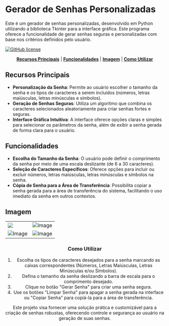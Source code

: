 # Gerador de Senhas Personalizadas

Este é um gerador de senhas personalizadas, desenvolvido em Python utilizando a biblioteca Tkinter para a interface gráfica. Este programa oferece a funcionalidade de gerar senhas seguras e personalizadas com base nos critérios definidos pelo usuário.

[![GitHub license](https://img.shields.io/badge/license-MIT-blue.svg)](https://github.com/IvandeCoelho/geradorSenha/blob/main/LICENSE)

<div align="center">

[**Recursos Principais**](#recursos-principais) | [**Funcionalidades**](#funcionalidades) | [**Imagem**](#imagem) | [**Como Utilizar**](#como-utilizar)

</div>

## Recursos Principais

-   **Personalização da Senha**: Permite ao usuário escolher o tamanho da senha e os tipos de caracteres a serem incluídos (números, letras maiúsculas, letras minúsculas e símbolos).
-   **Geração de Senhas Seguras**: Utiliza um algoritmo que combina os caracteres selecionados aleatoriamente para criar senhas fortes e seguras.
-   **Interface Gráfica Intuitiva**: A interface oferece opções claras e simples para selecionar os parâmetros da senha, além de exibir a senha gerada de forma clara para o usuário.

## Funcionalidades

-   **Escolha do Tamanho da Senha**: O usuário pode definir o comprimento da senha por meio de uma escala deslizante (de 6 a 30 caracteres).
-   **Seleção de Caracteres Específicos**: Oferece opções para incluir ou excluir números, letras maiúsculas, letras minúsculas e símbolos na senha.
-   **Cópia de Senha para a Área de Transferência**: Possibilita copiar a senha gerada para a área de transferência do sistema, facilitando o uso imediato da senha em outros contextos.

## Imagem

<div align="center">

<table>
<tr> 
        <td>
<img src="https://github.com/IvandeCoelho/geradorSenha/assets/47482589/2a4e91c7-9426-4b9b-8730-0bf313c58d69">
         </td>
        <td>
<img alt="Image" src="https://github.com/user-attachments/assets/866c0b88-bd15-421a-95c7-17641ebc3798" />
         </td>
    </tr>
    <tr> 
        <td>
<img alt="Image" src="https://github.com/user-attachments/assets/19d5a06b-7fee-42ec-970b-ab943708ba95" />
         </td>
        <td>
<img alt="Image" src="https://github.com/user-attachments/assets/5e71280d-58d3-4138-83b3-9ea3fbcfc46c" />
         </td>
    </tr>
<table>

</div>

### Como Utilizar

1. Escolha os tipos de caracteres desejados para a senha marcando as caixas correspondentes (Números, Letras Maiúsculas, Letras Minúsculas e/ou Símbolos).
2. Defina o tamanho da senha deslizando a barra de escala para o comprimento desejado.
3. Clique no botão "Gerar Senha" para criar uma senha segura.
4. Use os botões "Limpar Senha" para apagar a senha gerada na interface ou "Copiar Senha" para copiá-la para a área de transferência.

Este projeto visa fornecer uma solução prática e customizável para a criação de senhas robustas, oferecendo controle e segurança ao usuário na geração de suas senhas.
